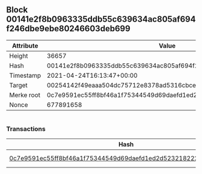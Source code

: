 ## Block 00141e2f8b0963335ddb55c639634ac805af694f246dbe9ebe80246603deb699

Attribute | Value
--- | ---
Height | 36657
Hash | 00141e2f8b0963335ddb55c639634ac805af694f246dbe9ebe80246603deb699
Timestamp | 2021-04-24T16:13:47+00:00
Target | 00254142f49eaaa504dc75712e8378ad5316cbcead634704b3734b6271167cc4
Merke root | 0c7e9591ec55ff8bf46a1f75344549d69daefd1ed2d5232182227917cf21d912
Nonce | 677891658

```

```

### Transactions

Hash | Amount
--- | ---
[0c7e9591ec55ff8bf46a1f75344549d69daefd1ed2d5232182227917cf21d912](0c7e9591ec55ff8bf46a1f75344549d69daefd1ed2d5232182227917cf21d912.md) | 10.00000000 SKEPTI 
